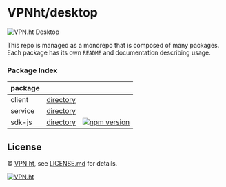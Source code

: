 # VPNht/desktop

![VPN.ht Desktop](https://github.com/vpnht/desktop/workflows/VPN.ht%20Desktop/badge.svg)

This repo is managed as a monorepo that is composed of many packages.
Each package has its own `README` and documentation describing usage.

### Package Index

| package |     |     |
| ------- | --- | --- |
| client       | [directory](packages/client)  |
| service      | [directory](packages/service) |
| sdk-js       | [directory](packages/sdk-js)  | [![npm version](https://badge.fury.io/js/%40vpnht%2Fsdk.svg)](https://badge.fury.io/js/%40vpnht%2Fsdk) |

## License

&copy; [VPN.ht](https://vpn.ht/), see [LICENSE.md](LICENSE.md) for details.

<a href="https://vpn.ht/"><img src="https://i.imgur.com/qXmqrQA.png" alt="VPN.ht" /></a>